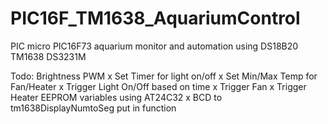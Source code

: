 # PIC16F_TM1638_AquariumControl
PIC micro PIC16F73 aquarium monitor and automation using DS18B20 TM1638 DS3231M

Todo:
Brightness PWM
x Set Timer for light on/off
x Set Min/Max Temp for Fan/Heater
x Trigger Light On/Off based on time
x Trigger Fan
x Trigger Heater
EEPROM variables using AT24C32
x BCD to tm1638DisplayNumtoSeg put in function
